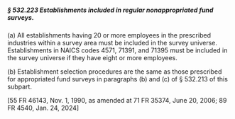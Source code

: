 ##### § 532.223 Establishments included in regular nonappropriated fund surveys. #####

(a) All establishments having 20 or more employees in the prescribed industries within a survey area must be included in the survey universe. Establishments in NAICS codes 4571, 71391, and 71395 must be included in the survey universe if they have eight or more employees.

(b) Establishment selection procedures are the same as those prescribed for appropriated fund surveys in paragraphs (b) and (c) of § 532.213 of this subpart.

[55 FR 46143, Nov. 1, 1990, as amended at 71 FR 35374, June 20, 2006; 89 FR 4540, Jan. 24, 2024]